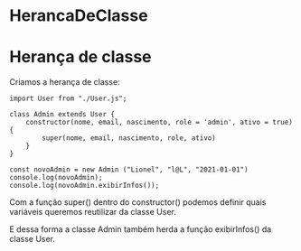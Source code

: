 # HerancaDeClasse

# Herança de classe

Criamos a herança de classe:

    import User from "./User.js";

    class Admin extends User {
        constructor(nome, email, nascimento, role = 'admin', ativo = true) {
            super(nome, email, nascimento, role, ativo)
        }
    }

    const novoAdmin = new Admin ("Lionel", "l@L", "2021-01-01")
    console.log(novoAdmin);
    console.log(novoAdmin.exibirInfos());

Com a função super() dentro do constructor() podemos definir quais variáveis queremos reutilizar da classe User.

E dessa forma a classe Admin também herda a função exibirInfos() da classe User.
